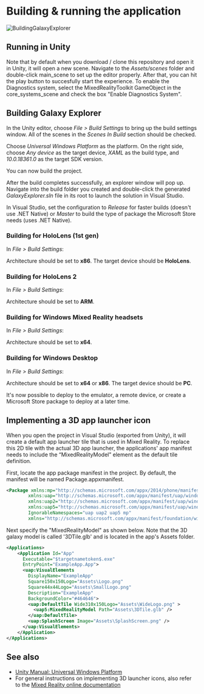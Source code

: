 # Building & running the application

![BuildingGalaxyExplorer](Images/ge_app_icon_banner.png)

## Running in Unity

Note that by default when you download / clone this repository and open it in Unity, it will open a new scene. Navigate to the *Assets/scenes* folder and double-click main_scene to set up the editor properly. After that, you can hit the play button to succesfully start the experience. To enable the Diagnostics system, select the MixedRealityToolkit GameObject in the core_systems_scene and check the box "Enable Diagnostics System".

## Building Galaxy Explorer

In the Unity editor, choose *File > Build Settings* to bring up the build settings window. All of the scenes in the *Scenes In Build* section should be checked.

Choose *Universal Windows Platform* as the platform. On the right side, choose *Any device* as the target device, *XAML* as the build type, and *10.0.18361.0* as the target SDK version.

You can now build the project.

After the build completes successfully, an explorer window will pop up. Navigate into the build folder you created and double-click the generated *GalaxyExplorer.sln* file in its root to launch the solution in Visual Studio.

In Visual Studio, set the configuration to *Release* for faster builds (doesn't use .NET Native) or *Master* to build the type of package the Microsoft Store needs (uses .NET Native).

### Building for HoloLens (1st gen)

In *File > Build Settings*:

Architecture should be set to **x86**. The target device should be **HoloLens**.

### Building for HoloLens 2

In *File > Build Settings*:

Architecture should be set to **ARM**.

### Building for Windows Mixed Reality headsets

In *File > Build Settings*:

Architecture should be set to **x64**.

### Building for Windows Desktop

In *File > Build Settings*:

Architecture should be set to **x64** or **x86**. The target device should be **PC**.

It's now possible to deploy to the emulator, a remote device, or create a Microsoft Store package to deploy at a later time.

## Implementing a 3D app launcher icon

When you open the project in Visual Studio (exported from Unity), it will create a default app launcher tile that is used in Mixed Reality. To replace this 2D tile with the actual 3D app launcher, the applications' app manifest needs to include the “MixedRealityModel” element as the default tile definition.

First, locate the app package manifest in the project. By default, the manifest will be named Package.appxmanifest.
```xml
<Package xmlns:mp="http://schemas.microsoft.com/appx/2014/phone/manifest" 
        xmlns:uap="http://schemas.microsoft.com/appx/manifest/uap/windows10" 
        xmlns:uap2="http://schemas.microsoft.com/appx/manifest/uap/windows10/2" 
        xmlns:uap5="http://schemas.microsoft.com/appx/manifest/uap/windows10/5"
        IgnorableNamespaces="uap uap2 uap5 mp"
        xmlns="http://schemas.microsoft.com/appx/manifest/foundation/windows10">
```

Next specify the "MixedRealityModel" as shown below. Note that the 3D galaxy model is called '3DTile.glb' and is located in the app's Assets folder.

```xml
<Applications>
    <Application Id="App"
      Executable="$targetnametoken$.exe"
      EntryPoint="ExampleApp.App">
      <uap:VisualElements
        DisplayName="ExampleApp"
        Square150x150Logo="Assets\Logo.png"
        Square44x44Logo="Assets\SmallLogo.png"
        Description="ExampleApp"
        BackgroundColor="#464646">
        <uap:DefaultTile Wide310x150Logo="Assets\WideLogo.png" >
          <uap5:MixedRealityModel Path="Assets\3DTile.glb" />
        </uap:DefaultTile>
        <uap:SplashScreen Image="Assets\SplashScreen.png" />
      </uap:VisualElements>
    </Application>
</Applications>
```

## See also

- [Unity Manual: Universal Windows Platform](https://docs.unity3d.com/Manual/windowsstore-il2cpp.html)
- For general instructions on implementing 3D launcher icons, also refer to the [Mixed Reality online documentation](https://docs.microsoft.com/en-us/windows/mixed-reality/implementing-3d-app-launchers)

